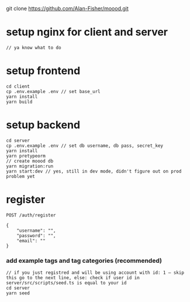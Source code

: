 git clone https://github.com/Alan-Fisher/moood.git

# setup nginx for client and server
```
// ya know what to do
```

# setup frontend
```
cd client 
cp .env.example .env // set base_url
yarn install
yarn build
```

# setup backend
```
cd server
cp .env.example .env // set db username, db pass, secret_key
yarn install
yarn pretypeorm
// create moood db
yarn migration:run
yarn start:dev // yes, still in dev mode, didn't figure out on prod problem yet
```

# register
```
POST /auth/register

{
    "username": "",
    "password": "",
    "email": ""
}
```

### add example tags and tag categories (recommended)
```
// if you just registred and will be using account with id: 1 — skip this go to the next line, else: check if user id in server/src/scripts/seed.ts is equal to your id
cd server
yarn seed
```

